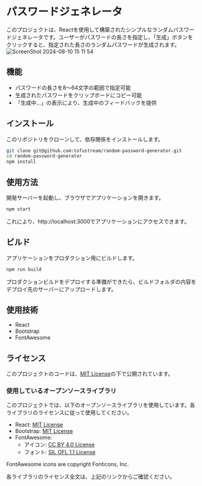 # パスワードジェネレータ

このプロジェクトは、Reactを使用して構築されたシンプルなランダムパスワードジェネレータです。ユーザーがパスワードの長さを指定し、「生成」ボタンをクリックすると、指定された長さのランダムパスワードが生成されます。
![ScreenShot 2024-08-10 15 11 54](https://github.com/user-attachments/assets/22f6af93-84da-4627-ac6c-732bf627dd61)

## 機能

- パスワードの長さを8〜64文字の範囲で指定可能
- 生成されたパスワードをクリップボードにコピー可能
- 「生成中...」の表示により、生成中のフィードバックを提供

## インストール

このリポジトリをクローンして、依存関係をインストールします。

```bash
git clone git@github.com:tofustream/random-password-generator.git
cd random-password-generator
npm install
```

## 使用方法

開発サーバーを起動し、ブラウザでアプリケーションを開きます。

```bash
npm start
```

これにより、http://localhost:3000でアプリケーションにアクセスできます。

## ビルド

アプリケーションをプロダクション用にビルドします。

```bash
npm run build
```

プロダクションビルドをデプロイする準備ができたら、ビルドフォルダの内容をデプロイ先のサーバーにアップロードします。

## 使用技術
- React
- Bootstrap
- FontAwesome

## ライセンス

このプロジェクトのコードは、[MIT License](https://opensource.org/licenses/MIT)の下で公開されています。

### 使用しているオープンソースライブラリ

このプロジェクトでは、以下のオープンソースライブラリを使用しています。各ライブラリのライセンスに従って使用してください。

* React: [MIT License](https://github.com/facebook/react/blob/main/LICENSE)
* Bootstrap: [MIT License](https://github.com/twbs/bootstrap/blob/main/LICENSE)
* FontAwesome: 
    * アイコン: [CC BY 4.0 License](https://creativecommons.org/licenses/by/4.0/)
    * フォント: [SIL OFL 1.1 License](https://scripts.sil.org/cms/scripts/page.php?site_id=nrsi&id=OFL)

FontAwesome icons are copyright Fonticons, Inc.

各ライブラリのライセンス全文は、上記のリンクからご確認ください。
